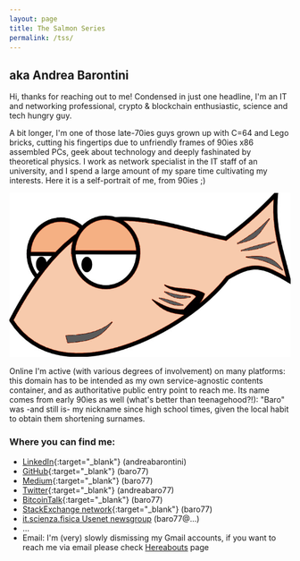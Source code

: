 ```yaml
---
layout: page
title: The Salmon Series
permalink: /tss/
---
```


## aka Andrea Barontini

Hi, thanks for reaching out to me! Condensed in just one headline, I'm an IT and networking professional, crypto & blockchain enthusiastic, science and tech hungry guy. 

A bit longer, I'm one of those late-70ies guys grown up with C=64 and Lego bricks, cutting his fingertips due to unfriendly frames of 90ies x86 assembled PCs, geek about technology and deeply fashinated by theoretical physics. I work as network specialist in the IT staff of an university, and I spend a large amount of my spare time cultivating my interests. Here it is a self-portrait of me, from 90ies ;) 

![Mr Salmon](/images/salmonseries.png)

Online I'm active (with various degrees of involvement) on many platforms: this domain has to be intended as my own service-agnostic contents container, and as authoritative public entry point to reach me. Its name comes from early 90ies as well (what's better than teenagehood?!): "Baro" was -and still is- my nickname since high school times, given the local habit to obtain them shortening surnames.

### Where you can find me: 
 
- [LinkedIn](https://www.linkedin.com/in/andreabarontini){:target="_blank"} (andreabarontini)
- [GitHub](https://github.com/baro77){:target="_blank"} (baro77)
- [Medium](https://baro77.medium.com){:target="_blank"} (baro77)
- [Twitter](https://twitter.com/andreabaro77){:target="_blank"} (andreabaro77)
- [BitcoinTalk](https://bitcointalk.org/index.php?action=profile;u=2686223){:target="_blank"} (baro77)
- [StackExchange network](https://stackexchange.com/users/20675050/baro77?tab=accounts){:target="_blank"} (baro77)
- [it.scienza.fisica Usenet newsgroup](nntp://it.scienza.fisica) (baro77@...)
- ...
- Email: I'm (very) slowly dismissing my Gmail accounts, if you want to reach me via email please check [Hereabouts](https://www.bybaro.it/hereabouts) page
